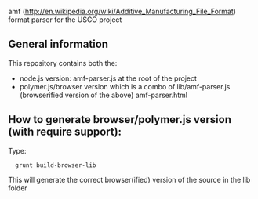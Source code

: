amf (http://en.wikipedia.org/wiki/Additive_Manufacturing_File_Format) format parser for the USCO project


General information
-------------------
This repository contains both the:
- node.js version:
amf-parser.js at the root of the project
- polymer.js/browser version which is a combo of
lib/amf-parser.js (browserified version of the above)
amf-parser.html


How to generate browser/polymer.js version (with require support):
------------------------------------------------------------------
Type: 

      grunt build-browser-lib

This will generate the correct browser(ified) version of the source in the lib folder

